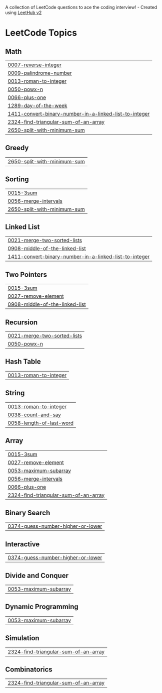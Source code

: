 A collection of LeetCode questions to ace the coding interview! - Created using [LeetHub v2](https://github.com/arunbhardwaj/LeetHub-2.0)
<!---LeetCode Topics Start-->
# LeetCode Topics
## Math
|  |
| ------- |
| [0007-reverse-integer](https://github.com/SUDHITHA4225/leetcode/tree/master/0007-reverse-integer) |
| [0009-palindrome-number](https://github.com/SUDHITHA4225/leetcode/tree/master/0009-palindrome-number) |
| [0013-roman-to-integer](https://github.com/SUDHITHA4225/leetcode/tree/master/0013-roman-to-integer) |
| [0050-powx-n](https://github.com/SUDHITHA4225/leetcode/tree/master/0050-powx-n) |
| [0066-plus-one](https://github.com/SUDHITHA4225/leetcode/tree/master/0066-plus-one) |
| [1289-day-of-the-week](https://github.com/SUDHITHA4225/leetcode/tree/master/1289-day-of-the-week) |
| [1411-convert-binary-number-in-a-linked-list-to-integer](https://github.com/SUDHITHA4225/leetcode/tree/master/1411-convert-binary-number-in-a-linked-list-to-integer) |
| [2324-find-triangular-sum-of-an-array](https://github.com/SUDHITHA4225/leetcode/tree/master/2324-find-triangular-sum-of-an-array) |
| [2650-split-with-minimum-sum](https://github.com/SUDHITHA4225/leetcode/tree/master/2650-split-with-minimum-sum) |
## Greedy
|  |
| ------- |
| [2650-split-with-minimum-sum](https://github.com/SUDHITHA4225/leetcode/tree/master/2650-split-with-minimum-sum) |
## Sorting
|  |
| ------- |
| [0015-3sum](https://github.com/SUDHITHA4225/leetcode/tree/master/0015-3sum) |
| [0056-merge-intervals](https://github.com/SUDHITHA4225/leetcode/tree/master/0056-merge-intervals) |
| [2650-split-with-minimum-sum](https://github.com/SUDHITHA4225/leetcode/tree/master/2650-split-with-minimum-sum) |
## Linked List
|  |
| ------- |
| [0021-merge-two-sorted-lists](https://github.com/SUDHITHA4225/leetcode/tree/master/0021-merge-two-sorted-lists) |
| [0908-middle-of-the-linked-list](https://github.com/SUDHITHA4225/leetcode/tree/master/0908-middle-of-the-linked-list) |
| [1411-convert-binary-number-in-a-linked-list-to-integer](https://github.com/SUDHITHA4225/leetcode/tree/master/1411-convert-binary-number-in-a-linked-list-to-integer) |
## Two Pointers
|  |
| ------- |
| [0015-3sum](https://github.com/SUDHITHA4225/leetcode/tree/master/0015-3sum) |
| [0027-remove-element](https://github.com/SUDHITHA4225/leetcode/tree/master/0027-remove-element) |
| [0908-middle-of-the-linked-list](https://github.com/SUDHITHA4225/leetcode/tree/master/0908-middle-of-the-linked-list) |
## Recursion
|  |
| ------- |
| [0021-merge-two-sorted-lists](https://github.com/SUDHITHA4225/leetcode/tree/master/0021-merge-two-sorted-lists) |
| [0050-powx-n](https://github.com/SUDHITHA4225/leetcode/tree/master/0050-powx-n) |
## Hash Table
|  |
| ------- |
| [0013-roman-to-integer](https://github.com/SUDHITHA4225/leetcode/tree/master/0013-roman-to-integer) |
## String
|  |
| ------- |
| [0013-roman-to-integer](https://github.com/SUDHITHA4225/leetcode/tree/master/0013-roman-to-integer) |
| [0038-count-and-say](https://github.com/SUDHITHA4225/leetcode/tree/master/0038-count-and-say) |
| [0058-length-of-last-word](https://github.com/SUDHITHA4225/leetcode/tree/master/0058-length-of-last-word) |
## Array
|  |
| ------- |
| [0015-3sum](https://github.com/SUDHITHA4225/leetcode/tree/master/0015-3sum) |
| [0027-remove-element](https://github.com/SUDHITHA4225/leetcode/tree/master/0027-remove-element) |
| [0053-maximum-subarray](https://github.com/SUDHITHA4225/leetcode/tree/master/0053-maximum-subarray) |
| [0056-merge-intervals](https://github.com/SUDHITHA4225/leetcode/tree/master/0056-merge-intervals) |
| [0066-plus-one](https://github.com/SUDHITHA4225/leetcode/tree/master/0066-plus-one) |
| [2324-find-triangular-sum-of-an-array](https://github.com/SUDHITHA4225/leetcode/tree/master/2324-find-triangular-sum-of-an-array) |
## Binary Search
|  |
| ------- |
| [0374-guess-number-higher-or-lower](https://github.com/SUDHITHA4225/leetcode/tree/master/0374-guess-number-higher-or-lower) |
## Interactive
|  |
| ------- |
| [0374-guess-number-higher-or-lower](https://github.com/SUDHITHA4225/leetcode/tree/master/0374-guess-number-higher-or-lower) |
## Divide and Conquer
|  |
| ------- |
| [0053-maximum-subarray](https://github.com/SUDHITHA4225/leetcode/tree/master/0053-maximum-subarray) |
## Dynamic Programming
|  |
| ------- |
| [0053-maximum-subarray](https://github.com/SUDHITHA4225/leetcode/tree/master/0053-maximum-subarray) |
## Simulation
|  |
| ------- |
| [2324-find-triangular-sum-of-an-array](https://github.com/SUDHITHA4225/leetcode/tree/master/2324-find-triangular-sum-of-an-array) |
## Combinatorics
|  |
| ------- |
| [2324-find-triangular-sum-of-an-array](https://github.com/SUDHITHA4225/leetcode/tree/master/2324-find-triangular-sum-of-an-array) |
<!---LeetCode Topics End-->